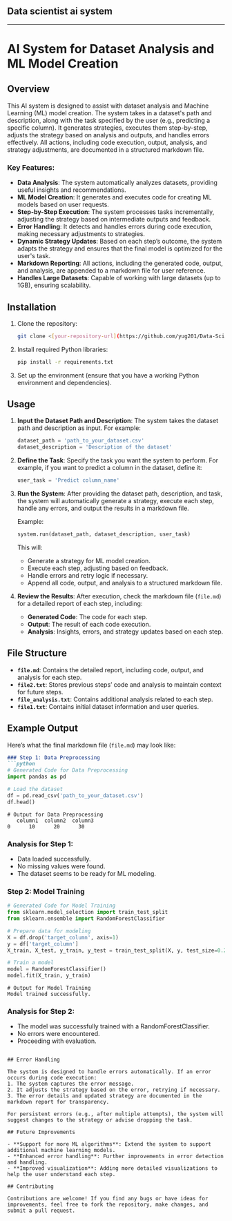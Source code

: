 

## Data scientist ai system

---

# AI System for Dataset Analysis and ML Model Creation

## Overview

This AI system is designed to assist with dataset analysis and Machine Learning (ML) model creation. The system takes in a dataset's path and description, along with the task specified by the user (e.g., predicting a specific column). It generates strategies, executes them step-by-step, adjusts the strategy based on analysis and outputs, and handles errors effectively. All actions, including code execution, output, analysis, and strategy adjustments, are documented in a structured markdown file.

### Key Features:
- **Data Analysis**: The system automatically analyzes datasets, providing useful insights and recommendations.
- **ML Model Creation**: It generates and executes code for creating ML models based on user requests.
- **Step-by-Step Execution**: The system processes tasks incrementally, adjusting the strategy based on intermediate outputs and feedback.
- **Error Handling**: It detects and handles errors during code execution, making necessary adjustments to strategies.
- **Dynamic Strategy Updates**: Based on each step’s outcome, the system adapts the strategy and ensures that the final model is optimized for the user's task.
- **Markdown Reporting**: All actions, including the generated code, output, and analysis, are appended to a markdown file for user reference.
- **Handles Large Datasets**: Capable of working with large datasets (up to 1GB), ensuring scalability.

## Installation

1. Clone the repository:
    ```bash
    git clone <[your-repository-url](https://github.com/yug201/Data-Scientist-AI-system)>
    
    ```

2. Install required Python libraries:
    ```bash
    pip install -r requirements.txt
    ```

3. Set up the environment (ensure that you have a working Python environment and dependencies).

## Usage

1. **Input the Dataset Path and Description**: 
    The system takes the dataset path and description as input. For example:
    ```python
    dataset_path = 'path_to_your_dataset.csv'
    dataset_description = 'Description of the dataset'
    ```

2. **Define the Task**:
    Specify the task you want the system to perform. For example, if you want to predict a column in the dataset, define it:
    ```python
    user_task = 'Predict column_name'
    ```

3. **Run the System**:
    After providing the dataset path, description, and task, the system will automatically generate a strategy, execute each step, handle any errors, and output the results in a markdown file.
    
    Example:
    ```python
    system.run(dataset_path, dataset_description, user_task)
    ```

    This will:
    - Generate a strategy for ML model creation.
    - Execute each step, adjusting based on feedback.
    - Handle errors and retry logic if necessary.
    - Append all code, output, and analysis to a structured markdown file.

4. **Review the Results**:
    After execution, check the markdown file (`file.md`) for a detailed report of each step, including:
    - **Generated Code**: The code for each step.
    - **Output**: The result of each code execution.
    - **Analysis**: Insights, errors, and strategy updates based on each step.

## File Structure

- **`file.md`**: Contains the detailed report, including code, output, and analysis for each step.
- **`file2.txt`**: Stores previous steps’ code and analysis to maintain context for future steps.
- **`file_analysis.txt`**: Contains additional analysis related to each step.
- **`file1.txt`**: Contains initial dataset information and user queries.

## Example Output

Here’s what the final markdown file (`file.md`) may look like:

```markdown
### Step 1: Data Preprocessing
```python
# Generated Code for Data Preprocessing
import pandas as pd

# Load the dataset
df = pd.read_csv('path_to_your_dataset.csv')
df.head()
```

```output
# Output for Data Preprocessing
   column1  column2  column3
0      10      20      30
```

### Analysis for Step 1:
- Data loaded successfully.
- No missing values were found.
- The dataset seems to be ready for ML modeling.

### Step 2: Model Training
```python
# Generated Code for Model Training
from sklearn.model_selection import train_test_split
from sklearn.ensemble import RandomForestClassifier

# Prepare data for modeling
X = df.drop('target_column', axis=1)
y = df['target_column']
X_train, X_test, y_train, y_test = train_test_split(X, y, test_size=0.2, random_state=42)

# Train a model
model = RandomForestClassifier()
model.fit(X_train, y_train)
```

```output
# Output for Model Training
Model trained successfully.
```

### Analysis for Step 2:
- The model was successfully trained with a RandomForestClassifier.
- No errors were encountered.
- Proceeding with evaluation.
```

## Error Handling

The system is designed to handle errors automatically. If an error occurs during code execution:
1. The system captures the error message.
2. It adjusts the strategy based on the error, retrying if necessary.
3. The error details and updated strategy are documented in the markdown report for transparency.

For persistent errors (e.g., after multiple attempts), the system will suggest changes to the strategy or advise dropping the task.

## Future Improvements

- **Support for more ML algorithms**: Extend the system to support additional machine learning models.
- **Enhanced error handling**: Further improvements in error detection and handling.
- **Improved visualization**: Adding more detailed visualizations to help the user understand each step.

## Contributing

Contributions are welcome! If you find any bugs or have ideas for improvements, feel free to fork the repository, make changes, and submit a pull request.

